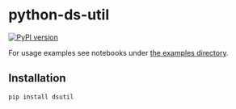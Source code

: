 # python-ds-util

[![PyPI version](https://badge.fury.io/py/dsutil.png)](https://badge.fury.io/py/dsutil)

For usage examples see notebooks under [the examples directory](https://github.com/queirozfcom/python-ds-util/tree/master/examples).

## Installation

```
pip install dsutil
```

